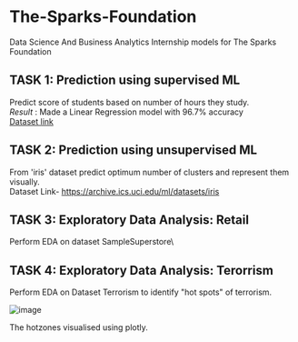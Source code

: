 # The-Sparks-Foundation
Data Science And Business Analytics Internship models for The Sparks Foundation

## TASK 1: Prediction using supervised ML
Predict score of students based on number of hours they study.\
*Result* : Made a Linear Regression model with 96.7% accuracy\
[Dataset link](https://raw.githubusercontent.com/AdiPersonalWorks/Random/master/student_scores%20-%20student_scores.csv)

## TASK 2: Prediction using unsupervised ML
From 'iris' dataset predict optimum number of clusters and represent them visually.\
Dataset Link- https://archive.ics.uci.edu/ml/datasets/iris

## TASK 3: Exploratory Data Analysis: Retail
Perform EDA on dataset SampleSuperstore\

## TASK 4: Exploratory Data Analysis: Terorrism
Perform EDA on Dataset Terrorism to identify "hot spots" of terrorism.

![image](https://user-images.githubusercontent.com/65697330/129884776-3e117bd3-666c-4de4-b534-207729c6f560.png)  

The hotzones visualised using plotly.

